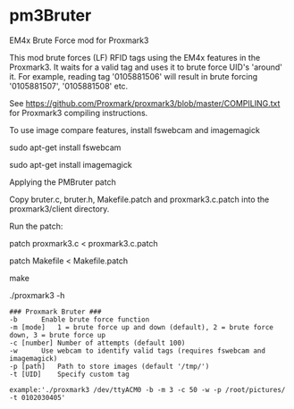 # pm3Bruter
EM4x Brute Force mod for Proxmark3

This mod brute forces (LF) RFID tags using the EM4x features in the Proxmark3. It waits for a valid tag and uses it to brute force UID's 'around' it. For example, reading tag '0105881506' will result in brute forcing '0105881507', '0105881508' etc.

See https://github.com/Proxmark/proxmark3/blob/master/COMPILING.txt for Proxmark3 compiling instructions.

To use image compare features, install fswebcam and imagemagick

sudo apt-get install fswebcam

sudo apt-get install imagemagick

Applying the PMBruter patch

Copy bruter.c, bruter.h, Makefile.patch and proxmark3.c.patch into the proxmark3/client directory.

Run the patch:

patch proxmark3.c < proxmark3.c.patch

patch Makefile < Makefile.patch

make

./proxmark3 -h

	### Proxmark Bruter ###
	-b		Enable brute force function
	-m [mode]	1 = brute force up and down (default), 2 = brute force down, 3 = brute force up
	-c [number]	Number of attempts (default 100)
	-w		Use webcam to identify valid tags (requires fswebcam and imagemagick)
	-p [path]	Path to store images (default '/tmp/')
	-t [UID]	Specify custom tag

	example:'./proxmark3 /dev/ttyACM0 -b -m 3 -c 50 -w -p /root/pictures/ -t 0102030405'
